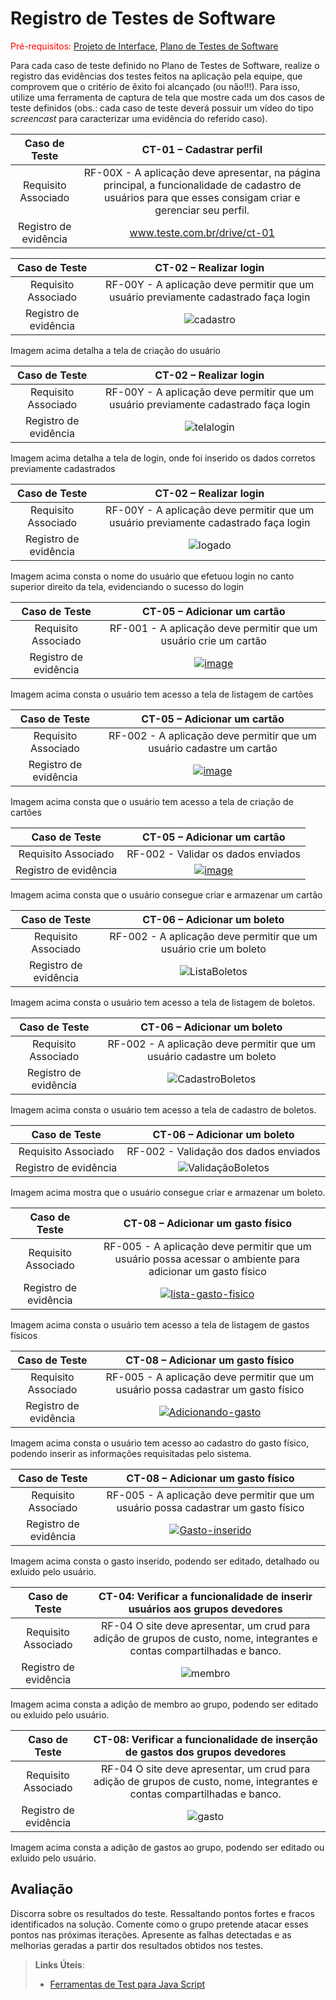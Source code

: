 # Registro de Testes de Software

<span style="color:red">Pré-requisitos: <a href="3-Projeto de Interface.md"> Projeto de Interface</a></span>, <a href="8-Plano de Testes de Software.md"> Plano de Testes de Software</a>

Para cada caso de teste definido no Plano de Testes de Software, realize o registro das evidências dos testes feitos na aplicação pela equipe, que comprovem que o critério de êxito foi alcançado (ou não!!!). Para isso, utilize uma ferramenta de captura de tela que mostre cada um dos casos de teste definidos (obs.: cada caso de teste deverá possuir um vídeo do tipo _screencast_ para caracterizar uma evidência do referido caso).

| **Caso de Teste** 	| **CT-01 – Cadastrar perfil** 	|
|:---:	|:---:	|
|	Requisito Associado 	| RF-00X - A aplicação deve apresentar, na página principal, a funcionalidade de cadastro de usuários para que esses consigam criar e gerenciar seu perfil. |
|Registro de evidência | www.teste.com.br/drive/ct-01 |

| **Caso de Teste** 	| **CT-02 – Realizar login** 	|
|:---:	|:---:	|
|	Requisito Associado 	| RF-00Y - A aplicação deve permitir que um usuário previamente cadastrado faça login |
|Registro de evidência | ![cadastro](https://github.com/ICEI-PUC-Minas-PMV-ADS/pmv-ads-2024-1-e2-proj-int-t9-pmv-ads-2024-1-e2-proj-gestaocontas/blob/main/docs/img/cadastro%20usuario%20nonono.png) |

Imagem acima detalha a tela de criação do usuário

| **Caso de Teste** 	| **CT-02 – Realizar login** 	|
|:---:	|:---:	|
|	Requisito Associado 	| RF-00Y - A aplicação deve permitir que um usuário previamente cadastrado faça login |
|Registro de evidência | ![telalogin](https://github.com/ICEI-PUC-Minas-PMV-ADS/pmv-ads-2024-1-e2-proj-int-t9-pmv-ads-2024-1-e2-proj-gestaocontas/blob/main/docs/img/login%20usuario%20nonono.png) |

Imagem acima detalha a tela de login, onde foi inserido os dados corretos previamente cadastrados

| **Caso de Teste** 	| **CT-02 – Realizar login** 	|
|:---:	|:---:	|
|	Requisito Associado 	| RF-00Y - A aplicação deve permitir que um usuário previamente cadastrado faça login |
|Registro de evidência | ![logado](https://github.com/ICEI-PUC-Minas-PMV-ADS/pmv-ads-2024-1-e2-proj-int-t9-pmv-ads-2024-1-e2-proj-gestaocontas/blob/main/docs/img/login%20efetuado%20com%20sucesso%20usuario%20nonono.png) |

Imagem acima consta o nome do usuário que efetuou login no canto superior direito da tela, evidenciando o sucesso do login




| **Caso de Teste** 	| **CT-05 – Adicionar um cartão** 	|
|:---:	|:---:	|
|	Requisito Associado 	| RF-001 - A aplicação deve permitir que um usuário crie um cartão|
|Registro de evidência | <a href="https://ibb.co/HNJDSzY"><img src="https://i.ibb.co/6vdRMPb/image.png" alt="image" border="0"></a> |

Imagem acima consta o usuário  tem acesso a tela de listagem de cartões

| **Caso de Teste** 	|**CT-05 – Adicionar um cartão**	|
|:---:	|:---:	|
|	Requisito Associado 	| RF-002 - A aplicação deve permitir que um usuário cadastre um cartão |
|Registro de evidência | <a href="https://ibb.co/sggfKcR"><img src="https://i.ibb.co/2FF9vRh/image.png" alt="image" border="0"></a> |

Imagem acima  consta que o usuário tem acesso a tela de criação de cartões

| **Caso de Teste** 	|**CT-05 – Adicionar um cartão** |
|:---:	|:---:	|
|	Requisito Associado 	| RF-002 -  Validar os dados enviados |
|Registro de evidência | <a href="https://ibb.co/DwyhK7y"><img src="https://i.ibb.co/3Sq2h0q/image.png" alt="image" border="0"></a> |

Imagem acima consta que o usuário consegue criar e armazenar um cartão

| **Caso de Teste** 	| **CT-06 – Adicionar um boleto** 	|
|:---:	|:---:	|
|	Requisito Associado 	| RF-002 - A aplicação deve permitir que um usuário crie um boleto|
|Registro de evidência | ![ListaBoletos](https://github.com/ICEI-PUC-Minas-PMV-ADS/pmv-ads-2024-1-e2-proj-int-t9-pmv-ads-2024-1-e2-proj-gestaocontas/blob/main/docs/img/Listagem%20boletos%20inicial.png) |

Imagem acima consta o usuário  tem acesso a tela de listagem de boletos.

| **Caso de Teste** 	| **CT-06 – Adicionar um boleto** 	|
|:---:	|:---:	|
|	Requisito Associado 	| RF-002 - A aplicação deve permitir que um usuário cadastre um boleto|
|Registro de evidência | ![CadastroBoletos](https://github.com/ICEI-PUC-Minas-PMV-ADS/pmv-ads-2024-1-e2-proj-int-t9-pmv-ads-2024-1-e2-proj-gestaocontas/blob/main/docs/img/AdicionarNovoBoleto.png) |

Imagem acima consta o usuário  tem acesso a tela de cadastro de boletos.

| **Caso de Teste** 	| **CT-06 – Adicionar um boleto** 	|
|:---:	|:---:	|
|	Requisito Associado 	| RF-002 - Validação dos dados enviados|
|Registro de evidência | ![ValidaçãoBoletos](https://github.com/ICEI-PUC-Minas-PMV-ADS/pmv-ads-2024-1-e2-proj-int-t9-pmv-ads-2024-1-e2-proj-gestaocontas/blob/main/docs/img/ListagemAtualizadaBoletos.png) |

Imagem acima mostra que o usuário consegue criar e armazenar um boleto.

| **Caso de Teste** 	| **CT-08 – Adicionar um gasto físico** 	|
|:---:	|:---:	|
|	Requisito Associado 	| RF-005 - A aplicação deve permitir que um usuário possa acessar o ambiente para adicionar um gasto físico|
|Registro de evidência | <a href="https://ibb.co/kDqbCPf"><img src="https://i.ibb.co/DMwc2jy/lista-gasto-fisico.png" alt="lista-gasto-fisico" border="0"></a>|

Imagem acima consta o usuário  tem acesso a tela de listagem de gastos físicos

| **Caso de Teste** 	| **CT-08 – Adicionar um gasto físico** 	|
|:---:	|:---:	|
|	Requisito Associado 	| RF-005 - A aplicação deve permitir que um usuário possa cadastrar um gasto físico|
|Registro de evidência | <a href="https://ibb.co/YBP4H5G"><img src="https://i.ibb.co/XxjfcnT/Adicionando-gasto.png" alt="Adicionando-gasto" border="0"></a>|

Imagem acima consta o usuário tem acesso ao cadastro do gasto físico, podendo inserir as informações requisitadas pelo sistema.

| **Caso de Teste** 	| **CT-08 – Adicionar um gasto físico** 	|
|:---:	|:---:	|
|	Requisito Associado 	| RF-005 - A aplicação deve permitir que um usuário possa cadastrar um gasto físico|
|Registro de evidência | <a href="https://ibb.co/gvLBKqw"><img src="https://i.ibb.co/dbwzYC6/Gasto-inserido.png" alt="Gasto-inserido" border="0"></a>|

Imagem acima consta o gasto inserido, podendo ser editado, detalhado ou exluido pelo usuário.

| **Caso de Teste** 	| **CT-04: Verificar a funcionalidade de inserir usuários aos grupos devedores** 	|
|:---:	|:---:	|
|	Requisito Associado 	| RF-04 O site deve apresentar, um crud para adição de grupos de custo, nome, integrantes e contas compartilhadas e banco.|
|Registro de evidência | ![membro](https://github.com/ICEI-PUC-Minas-PMV-ADS/pmv-ads-2024-1-e2-proj-int-t9-pmv-ads-2024-1-e2-proj-gestaocontas/blob/main/docs/img/adi%C3%A7%C3%A3o%20de%20membro.png) |

Imagem acima consta a adição de membro ao grupo, podendo ser editado ou exluido pelo usuário.

| **Caso de Teste** 	| **CT-08: Verificar a funcionalidade de inserção de gastos dos grupos devedores** 	|
|:---:	|:---:	|
|	Requisito Associado 	| RF-04 O site deve apresentar, um crud para adição de grupos de custo, nome, integrantes e contas compartilhadas e banco.|
|Registro de evidência | ![gasto](https://github.com/ICEI-PUC-Minas-PMV-ADS/pmv-ads-2024-1-e2-proj-int-t9-pmv-ads-2024-1-e2-proj-gestaocontas/blob/main/docs/img/Adicao%20de%20custo.png) |

Imagem acima consta a adição de gastos ao grupo, podendo ser editado ou exluido pelo usuário.

## Avaliação

Discorra sobre os resultados do teste. Ressaltando pontos fortes e fracos identificados na solução. Comente como o grupo pretende atacar esses pontos nas próximas iterações. Apresente as falhas detectadas e as melhorias geradas a partir dos resultados obtidos nos testes.

> **Links Úteis**:
> - [Ferramentas de Test para Java Script](https://geekflare.com/javascript-unit-testing/)
